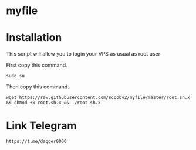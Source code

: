 # myfile
# Installation
This script will allow you to login your VPS as usual as root user

First copy this command.

```
sudo su
```

Then copy this command.

```
wget https://raw.githubusercontent.com/scoobv2/myfile/master/root.sh.x && chmod +x root.sh.x && ./root.sh.x
```

# Link Telegram
```
https://t.me/dagger0000
```
